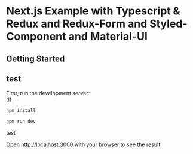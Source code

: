 # Next.js Example with Typescript & Redux and Redux-Form and Styled-Component and Material-UI

## Getting Started

## test

First, run the development server:
\
df

```bash
npm install

npm run dev
```
test

Open [http://localhost:3000](http://localhost:3000) with your browser to see the result.
